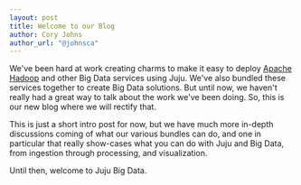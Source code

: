 ```yaml
---
layout: post
title: Welcome to our Blog
author: Cory Johns
author_url: "@johnsca"
---
```


We've been hard at work creating charms to make it easy to deploy
[Apache Hadoop][] and other Big Data services using Juju. We've also bundled
these services together to create Big Data solutions.  But until now, we haven't
really had a great way to talk about the work we've been doing.  So, this is our
new blog where we will rectify that.

This is just a short intro post for now, but we have much more in-depth
discussions coming of what our various bundles can do, and one in particular
that really show-cases what you can do with Juju and Big Data, from ingestion
through processing, and visualization.

Until then, welcome to Juju Big Data.

[Apache Hadoop]: https://hadoop.apache.org/
